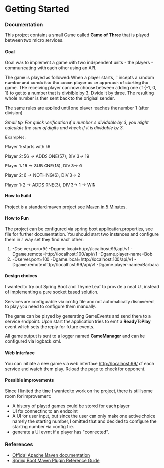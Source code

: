 # Getting Started

### Documentation
This project contains a small Game called **Game of Three** that is played between two micro services.

#### Goal
Goal was to implement a game with two independent units - the players - communicating with each other using an API.

The game is played as followed:
When a player starts, it incepts a random number and sends it to the secon player as an approach of starting the game.
THe receiving player can now choose between adding one of {-1, 0, 1} to get to a number that is divisible by 3.
Divide it by three. The resulting whole number is then sent back to the original sender.

The same rules are applied until one player reaches the number 1 (after division).

*Small tip: For quick verification if a number is dividable by 3, you might calculate the sum of digits and check if it is dividable by 3.*

Examples:

Player 1: starts with 56

Player 2: 56 -> ADDS ONE(57), DIV 3-> 19

Player 1: 19 -> SUB ONE(18), DIV 3-> 6

Player 2: 6  -> NOTHING(6), DIV 3-> 2

Player 1: 2  -> ADDS ONE(3), DIV 3-> 1 -> WIN

#### How to Build

Project is a standard maven project see [Maven in 5 Minutes](https://maven.apache.org/guides/getting-started/maven-in-five-minutes.html).

#### How to Run

The project can be configured via spring boot application.properties, see file for further documentation.
You should start two instances and configure them in a way set they find each other:

1. -Dserver.port=99  -Dgame.local=http://localhost:99/api/v1  -Dgame.remote=http://localhost:100/api/v1 -Dgame.player-name=Bob
2. -Dserver.port=100 -Dgame.local=http://localhost:100/api/v1 -Dgame.remote=http://localhost:99/api/v1 -Dgame.player-name=Barbara

#### Design choices
I wanted to try out Spring Boot and Thyme Leaf to provide a neat UI, instead of implementing a pure socket based solution.
 
Services are configurable via config file and not automatically discovered, to play you need to configure them manually. 
 
The game can be played by generating GameEvents and send them to a service endpoint. Upon start the application tries to emit a
**ReadyToPlay** event which sets the reply for future events. 

All game output is sent to a logger named **GameManager** and can be configured via logback.xml. 

#### Web Interface
You can initiate a new game via web interface [http://localhost:99/](http://localhost:99/) of each service and watch them play. Reload the page to check for opponent.


#### Possible improvements

Since I limited the time I wanted to work on the project, there is still some room for improvement:
- A history of played games could be stored for each player
- UI for connecting to an endpoint
- A UI for user input, but since the user can only make one active choice namely the starting number, I omitted that and decided to configure the starting number via
  config file.
- generate a UI event if a player has "connected".


### References 
* [Official Apache Maven documentation](https://maven.apache.org/guides/index.html)
* [Spring Boot Maven Plugin Reference Guide](https://docs.spring.io/spring-boot/docs/2.2.7.RELEASE/maven-plugin/)

